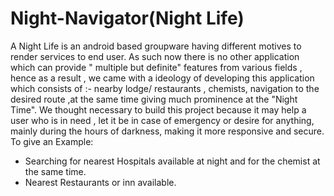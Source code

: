# Night-Navigator(Night Life)
A Night Life is an android based groupware having different motives to render services to
end user. As such now there is no other application which can provide " multiple but definite"
features from various fields , hence as a result , we came with a ideology of developing this
application which consists of :- nearby lodge/ restaurants , chemists, navigation to the desired
route ,at the same time giving much prominence at the "Night Time".
We thought necessary to build this project because it may help a user who is in need , let it be
in case of emergency or desire for anything, mainly during the hours of darkness, making it
more responsive and secure.
To give an Example:
* Searching for nearest Hospitals available at night and for the chemist at the same time.
* Nearest Restaurants or inn available.
